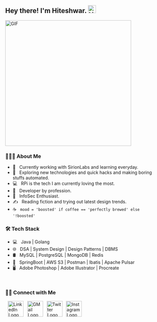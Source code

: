 <h2> Hey there! I'm Hiteshwar. <img src="https://raw.githubusercontent.com/hiteshwarmehla21/hiteshwarMehla/master/Hi.gif" width="25" alt="Hi GIF"></h2>
<img alt="GIF" src="https://github.com/hiteshwarmehla21/hiteshwarMehla/blob/master/gif4.gif?raw=true" width="400"/>

<!-- https://raw.githubusercontent.com/hiteshwarmehla21/hiteshwarMehla/master/gif3.gif -->

<h3> 👨🏻‍💻 About Me </h3>

- 🔭 &nbsp; Currently working with SirionLabs and learning everyday.
- 🤔 &nbsp; Exploring new technologies and quick hacks and making boring stuffs automated.
- 💻 &nbsp; RPi is the tech I am currently loving the most.
- 💼 &nbsp; Developer by profession.
- 🌱 &nbsp; InfoSec Enthusiast. 
- ✍️ &nbsp; Reading fiction and trying out latest design trends.
- ☕ &nbsp; `mood = 'boosted' if coffee == 'perfectly brewed' else '!boosted'`

<h3>🛠 Tech Stack</h3>

- 💻 &nbsp; Java | Golang 
- 🌐 &nbsp; DSA | System Design | Design Patterns | DBMS
- 🛢 &nbsp; MySQL | PostgreSQL | MongoDB | Redis
- 🔧 &nbsp; SpringBoot | AWS S3 | Postman | Ibatis | Apache Pulsar
- 🖥 &nbsp; Adobe Photoshop | Adobe Illustrator | Procreate

<br>

<h3> 🤝🏻 Connect with Me </h3>

<p>
&nbsp; <a href="https://www.linkedin.com/in/hiteshwarmehla/" target="_blank" rel="noopener noreferrer"><img src="https://img.icons8.com/plasticine/100/000000/linkedin.png" width="50" alt="LinkedIn Logo"/></a>
&nbsp; <a href="mailto:hiteshwar.mehla@gmail.com" target="_blank" rel="noopener noreferrer"><img src="https://img.icons8.com/plasticine/100/000000/gmail.png" alt="GMail Logo"  width="50" /></a>
&nbsp; <a href="https://twitter.com/hiteshwarmehla?s=09" target="_blank" rel="noopener noreferrer"><img src="https://img.icons8.com/plasticine/100/000000/twitter.png" alt="Twitter Logo" width="50" /></a>  
&nbsp; <a href="https://www.instagram.com/hiteshwarmehla/" target="_blank" rel="noopener noreferrer"><img src="https://img.icons8.com/plasticine/100/000000/instagram-new.png" alt="Instagram Logo" width="50" /></a>  
</p>